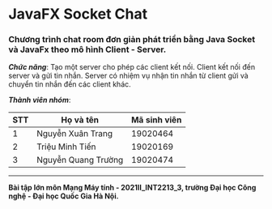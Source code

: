 # JavaFX Socket Chat

### Chương trình chat room đơn giản phát triển bằng Java Socket và JavaFx theo mô hình Client - Server.

**_Chức năng_**: Tạo một server cho phép các client kết nối. Client kết nối đến server và gửi tin nhắn. Server có nhiệm vụ nhận tin nhắn từ client gửi và chuyển tin nhắn đến các client khác.

**_Thành viên nhóm_**:

|STT | Họ và tên            | Mã sinh viên |
|--  |----------------------|------------- |
|1   | Nguyễn Xuân Trang    | 19020464     |
|2   | Triệu Minh Tiến      | 19020169     |
|3   | Nguyễn Quang Trường  | 19020474     |

***

**Bài tập lớn môn Mạng Máy tính - 2021II_INT2213_3, trường Đại học Công nghệ - Đại học Quốc Gia Hà Nội.**

